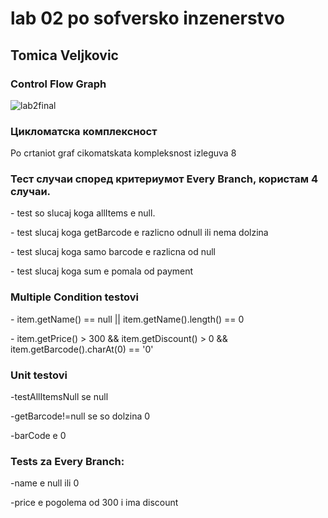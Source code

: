 <h1>lab 02 po sofversko inzenerstvo</h1>
<h2>Tomica Veljkovic</h2>
<h3>Control Flow Graph</h3>

![lab2final]() 


<h3>Цикломатска комплексност</h3>
<p>Po crtaniot graf cikomatskata kompleksnost izleguva 8</p>

<h3>Тест случаи според критериумот Every Branch, користам 4 случаи.</h3>
<p>- test so slucaj koga allItems e null.<br></p>
<p>- test slucaj koga getBarcode e razlicno odnull ili nema dolzina </p>
<p>- test slucaj koga samo barcode e razlicna od null</p>
<p>- test slucaj koga sum e pomala od payment </p>

<h3>Multiple Condition testovi</h3>

<p>- item.getName() == null || item.getName().length() == 0</p>
<p>- item.getPrice() > 300 && item.getDiscount() > 0 && item.getBarcode().charAt(0) == '0'</p>

<h3>Unit testovi</h3>

<p>-testAllItemsNull se null<br></p>
<p>-getBarcode!=null se so dolzina 0</p>
<p>-barCode e 0 </p>

<h3>Tests za Every Branch:</h3>

<p>-name e null ili 0<br></p>
<p>-price e pogolema od 300 i ima discount</p>